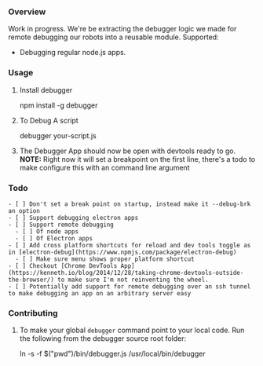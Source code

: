 ### Overview

Work in progress. We're be extracting the debugger logic we made for remote debugging our robots into a reusable module. Supported:
  - Debugging regular node.js apps.

### Usage

  1. Install debugger


        npm install -g debugger

  2. To Debug A script


        debugger your-script.js

  3. The Debugger App should now be open with devtools ready to go. **NOTE:** Right now it will set a breakpoint on the first line, there's a todo to make configure this with an command line argument

### Todo
    - [ ] Don't set a break point on startup, instead make it --debug-brk an option
    - [ ] Support debugging electron apps
    - [ ] Support remote debugging
      - [ ] Of node apps
      - [ ] Of Electron apps
    - [ ] Add cross platform shortcuts for reload and dev tools toggle as in [electron-debug](https://www.npmjs.com/package/electron-debug)
      - [ ] Make sure menu shows proper platform shortcut
    - [ ] Checkout [Chrome DevTools App](https://kenneth.io/blog/2014/12/28/taking-chrome-devtools-outside-the-browser/) to make sure I'm not reinventing the wheel.
    - [ ] Potentially add support for remote debugging over an ssh tunnel to make debugging an app on an arbitrary server easy


### Contributing

  1. To make your global ```debugger``` command point to your local code. Run the following from the
debugger source root folder:

        ln -s -f $("pwd")/bin/debugger.js /usr/local/bin/debugger
